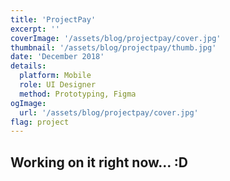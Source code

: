```yaml
---
title: 'ProjectPay'
excerpt: ''
coverImage: '/assets/blog/projectpay/cover.jpg'
thumbnail: '/assets/blog/projectpay/thumb.jpg'
date: 'December 2018'
details:
  platform: Mobile
  role: UI Designer
  method: Prototyping, Figma
ogImage:
  url: '/assets/blog/projectpay/cover.jpg'
flag: project
---
```


## Working on it right now... :D